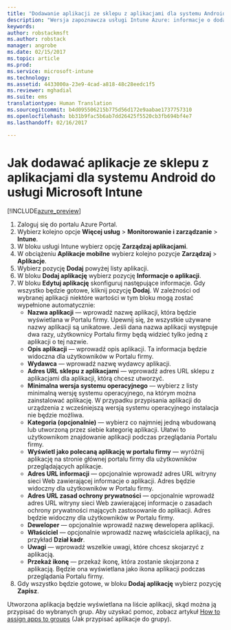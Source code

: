 ```yaml
---
title: "Dodawanie aplikacji ze sklepu z aplikacjami dla systemu Android do usługi Intune | Wersja zapoznawcza usługi Intune Azure | Dokumentacja firmy Microsoft"
description: "Wersja zapoznawcza usługi Intune Azure: informacje o dodawaniu aplikacji ze sklepu z aplikacjami dla systemu Android do usługi Intune."
keywords: 
author: robstackmsft
ms.author: robstack
manager: angrobe
ms.date: 02/15/2017
ms.topic: article
ms.prod: 
ms.service: microsoft-intune
ms.technology: 
ms.assetid: 4433000a-23e9-4cad-a818-48c28eedc1f5
ms.reviewer: mghadial
ms.suite: ems
translationtype: Human Translation
ms.sourcegitcommit: b4d095506215b775d56d172e9aabae1737757310
ms.openlocfilehash: bb31b9fac5b6ab7dd26425f5520cb3fb694bf4e7
ms.lasthandoff: 02/16/2017

---
```


# <a name="how-to-add-android-store-apps-to-microsoft-intune"></a>Jak dodawać aplikacje ze sklepu z aplikacjami dla systemu Android do usługi Microsoft Intune

[!INCLUDE[azure_preview](../includes/azure_preview.md)]


1. Zaloguj się do portalu Azure Portal.
2. Wybierz kolejno opcje **Więcej usług** > **Monitorowanie i zarządzanie** > **Intune**.
3. W bloku usługi Intune wybierz opcję **Zarządzaj aplikacjami**.
4. W obciążeniu **Aplikacje mobilne** wybierz kolejno pozycje **Zarządzaj** > **Aplikacje**.
5. Wybierz pozycję **Dodaj** powyżej listy aplikacji.
6. W bloku **Dodaj aplikację** wybierz pozycję **Informacje o aplikacji**.
7. W bloku **Edytuj aplikację** skonfiguruj następujące informacje. Gdy wszystko będzie gotowe, kliknij pozycję **Dodaj**. W zależności od wybranej aplikacji niektóre wartości w tym bloku mogą zostać wypełnione automatycznie:
    - **Nazwa aplikacji** — wprowadź nazwę aplikacji, która będzie wyświetlana w Portalu firmy. Upewnij się, że wszystkie używane nazwy aplikacji są unikatowe. Jeśli dana nazwa aplikacji występuje dwa razy, użytkownicy Portalu firmy będą widzieć tylko jedną z aplikacji o tej nazwie.
    - **Opis aplikacji** — wprowadź opis aplikacji. Ta informacja będzie widoczna dla użytkowników w Portalu firmy.
    - **Wydawca** — wprowadź nazwę wydawcy aplikacji.
    - **Adres URL sklepu z aplikacjami** — wprowadź adres URL sklepu z aplikacjami dla aplikacji, którą chcesz utworzyć.
    - **Minimalna wersja systemu operacyjnego** — wybierz z listy minimalną wersję systemu operacyjnego, na którym można zainstalować aplikację. W przypadku przypisania aplikacji do urządzenia z wcześniejszą wersją systemu operacyjnego instalacja nie będzie możliwa.
    - **Kategoria (opcjonalnie)** — wybierz co najmniej jedną wbudowaną lub utworzoną przez siebie kategorię aplikacji. Ułatwi to użytkownikom znajdowanie aplikacji podczas przeglądania Portalu firmy.
    - **Wyświetl jako polecaną aplikację w portalu firmy** — wyróżnij aplikację na stronie głównej portalu firmy dla użytkowników przeglądających aplikacje.
    - **Adres URL informacji** — opcjonalnie wprowadź adres URL witryny sieci Web zawierającej informacje o aplikacji. Adres będzie widoczny dla użytkowników w Portalu firmy.
    - **Adres URL zasad ochrony prywatności** — opcjonalnie wprowadź adres URL witryny sieci Web zawierającej informacje o zasadach ochrony prywatności mających zastosowanie do aplikacji. Adres będzie widoczny dla użytkowników w Portalu firmy.
    - **Deweloper** — opcjonalnie wprowadź nazwę dewelopera aplikacji.
    - **Właściciel** — opcjonalnie wprowadź nazwę właściciela aplikacji, na przykład **Dział kadr**.
    - **Uwagi** — wprowadź wszelkie uwagi, które chcesz skojarzyć z aplikacją.
    - **Przekaż ikonę** — przekaż ikonę, która zostanie skojarzona z aplikacją. Będzie ona wyświetlana jako ikona aplikacji podczas przeglądania Portalu firmy.
8. Gdy wszystko będzie gotowe, w bloku **Dodaj aplikację** wybierz pozycję **Zapisz**.

Utworzona aplikacja będzie wyświetlana na liście aplikacji, skąd można ją przypisać do wybranych grup. Aby uzyskać pomoc, zobacz artykuł [How to assign apps to groups](/intune-azure/manage-apps/deploy-apps) (Jak przypisać aplikacje do grupy).
